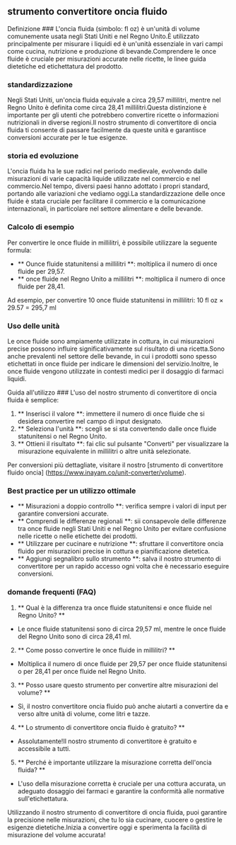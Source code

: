## strumento convertitore oncia fluido

Definizione ###
L'oncia fluida (simbolo: fl oz) è un'unità di volume comunemente usata negli Stati Uniti e nel Regno Unito.È utilizzato principalmente per misurare i liquidi ed è un'unità essenziale in vari campi come cucina, nutrizione e produzione di bevande.Comprendere le once fluide è cruciale per misurazioni accurate nelle ricette, le linee guida dietetiche ed etichettatura del prodotto.

### standardizzazione
Negli Stati Uniti, un'oncia fluida equivale a circa 29,57 millilitri, mentre nel Regno Unito è definita come circa 28,41 millilitri.Questa distinzione è importante per gli utenti che potrebbero convertire ricette o informazioni nutrizionali in diverse regioni.Il nostro strumento di convertitore di oncia fluida ti consente di passare facilmente da queste unità e garantisce conversioni accurate per le tue esigenze.

### storia ed evoluzione
L'oncia fluida ha le sue radici nel periodo medievale, evolvendo dalle misurazioni di varie capacità liquide utilizzate nel commercio e nel commercio.Nel tempo, diversi paesi hanno adottato i propri standard, portando alle variazioni che vediamo oggi.La standardizzazione delle once fluide è stata cruciale per facilitare il commercio e la comunicazione internazionali, in particolare nel settore alimentare e delle bevande.

### Calcolo di esempio
Per convertire le once fluide in millilitri, è possibile utilizzare la seguente formula:
- ** Ounce fluide statunitensi a millilitri **: moltiplica il numero di once fluide per 29,57.
- ** once fluide nel Regno Unito a millilitri **: moltiplica il numero di once fluide per 28,41.

Ad esempio, per convertire 10 once fluide statunitensi in millilitri:
10 fl oz × 29.57 = 295,7 ml

### Uso delle unità
Le once fluide sono ampiamente utilizzate in cottura, in cui misurazioni precise possono influire significativamente sul risultato di una ricetta.Sono anche prevalenti nel settore delle bevande, in cui i prodotti sono spesso etichettati in once fluide per indicare le dimensioni del servizio.Inoltre, le once fluide vengono utilizzate in contesti medici per il dosaggio di farmaci liquidi.

Guida all'utilizzo ###
L'uso del nostro strumento di convertitore di oncia fluida è semplice:
1. ** Inserisci il valore **: immettere il numero di once fluide che si desidera convertire nel campo di input designato.
2. ** Seleziona l'unità **: scegli se si sta convertendo dalle once fluide statunitensi o nel Regno Unito.
3. ** Ottieni il risultato **: fai clic sul pulsante "Converti" per visualizzare la misurazione equivalente in millilitri o altre unità selezionate.

Per conversioni più dettagliate, visitare il nostro [strumento di convertitore fluido oncia] (https://www.inayam.co/unit-converter/volume).

### Best practice per un utilizzo ottimale
- ** Misurazioni a doppio controllo **: verifica sempre i valori di input per garantire conversioni accurate.
- ** Comprendi le differenze regionali **: sii consapevole delle differenze tra once fluide negli Stati Uniti e nel Regno Unito per evitare confusione nelle ricette o nelle etichette dei prodotti.
- ** Utilizzare per cucinare e nutrizione **: sfruttare il convertitore oncia fluido per misurazioni precise in cottura e pianificazione dietetica.
- ** Aggiungi segnalibro sullo strumento **: salva il nostro strumento di convertitore per un rapido accesso ogni volta che è necessario eseguire conversioni.

### domande frequenti (FAQ)

1. ** Qual è la differenza tra once fluide statunitensi e once fluide nel Regno Unito? **
- Le once fluide statunitensi sono di circa 29,57 ml, mentre le once fluide del Regno Unito sono di circa 28,41 ml.

2. ** Come posso convertire le once fluide in millilitri? **
- Moltiplica il numero di once fluide per 29,57 per once fluide statunitensi o per 28,41 per once fluide nel Regno Unito.

3. ** Posso usare questo strumento per convertire altre misurazioni del volume? **
- Sì, il nostro convertitore oncia fluido può anche aiutarti a convertire da e verso altre unità di volume, come litri e tazze.

4. ** Lo strumento di convertitore oncia fluido è gratuito? **
- Assolutamente!Il nostro strumento di convertitore è gratuito e accessibile a tutti.

5. ** Perché è importante utilizzare la misurazione corretta dell'oncia fluida? **
- L'uso della misurazione corretta è cruciale per una cottura accurata, un adeguato dosaggio dei farmaci e garantire la conformità alle normative sull'etichettatura.

Utilizzando il nostro strumento di convertitore di oncia fluida, puoi garantire la precisione nelle misurazioni, che tu lo sia cucinare, cuocere o gestire le esigenze dietetiche.Inizia a convertire oggi e sperimenta la facilità di misurazione del volume accurata!